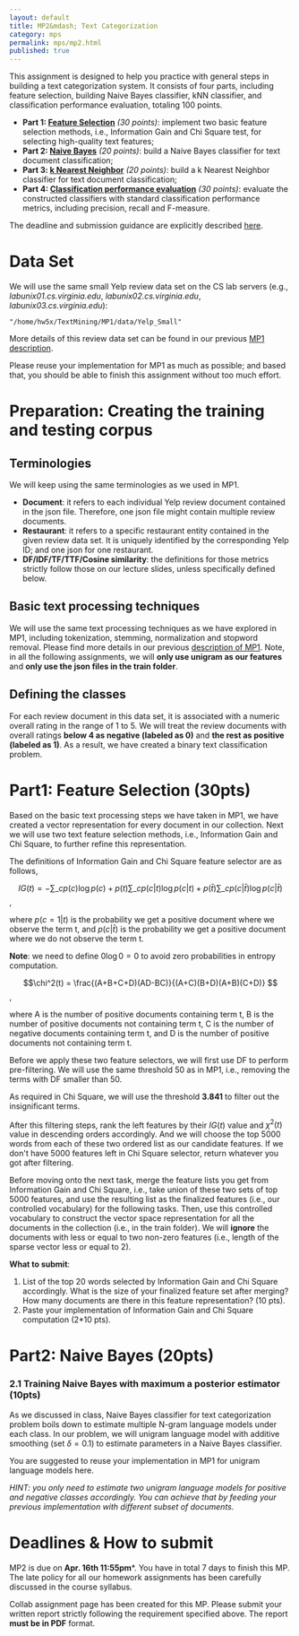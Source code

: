 ```yaml
---
layout: default     
title: MP2&mdash; Text Categorization   
category: mps    
permalink: mps/mp2.html    
published: true    
---
```


This assignment is designed to help you practice with general steps in building a text categorization system. It  consists of four parts, including feature selection, building Naive Bayes classifier, kNN classifier, and classification performance evaluation, totaling 100 points.

<!--snippet-->

* **Part 1: [Feature Selection](#fv)** *(30 points)*: implement two basic feature selection methods, i.e., Information Gain and Chi Square test, for selecting high-quality text features;  
* **Part 2: [Naive Bayes](#nb)** *(20 points)*: build a Naive Bayes classifier for text document classification;
* **Part 3: [k Nearest Neighbor](#knn)** *(20 points)*: build a k Nearest Neighbor classifier for text document classification;
* **Part 4: [Classification performance evaluation](#eval)** *(30 points)*: evaluate the constructed classifiers with standard classification performance metrics, including precision, recall and F-measure.  

The deadline and submission guidance are explicitly described [here](#time).

# Data Set

We will use the same small Yelp review data set on the CS lab servers (e.g., *labunix01.cs.virginia.edu*, *labunix02.cs.virginia.edu*, *labunix03.cs.virginia.edu*):

	"/home/hw5x/TextMining/MP1/data/Yelp_Small" 

More details of this review data set can be found in our previous [MP1 description]({{site.baseurl}}/mps/mp1.html).

Please reuse your implementation for MP1 as much as possible; and based that, you should be able to finish this assignment without too much effort.

# <a name="preparation"></a>Preparation: Creating the training and testing corpus

## Terminologies

We will keep using the same terminologies as we used in MP1. 

- **Document**: it refers to each individual Yelp review document contained in the json file. Therefore, one json file might contain multiple review documents.                
- **Restaurant**: it refers to a specific restaurant entity contained in the given review data set. It is uniquely identified by the corresponding Yelp ID; and one json for one restaurant.            
- **DF/IDF/TF/TTF/Cosine similarity**: the definitions for those metrics strictly follow those on our lecture slides, unless specifically defined below.

## Basic text processing techniques

We will use the same text processing techniques as we have explored in MP1, including tokenization, stemming, normalization and stopword removal. Please find more details in our previous [description of MP1]({{site.baseurl}}/mps/mp1.html). Note, in all the following assignments, we will **only use unigram as our features** and **only use the json files in the train folder**.   

## Defining the classes

For each review document in this data set, it is associated with a numeric overall rating in the range of 1 to 5. We will treat the review documents with overall ratings **below 4 as negative (labeled as 0)** and **the rest as positive (labeled as 1)**. As a result, we have created a binary text classification problem. 

# <a name="fv"></a>Part1: Feature Selection (30pts)      

Based on the basic text processing steps we have taken in MP1, we have created a vector representation for every document in our collection. Next we will use two text feature selection methods, i.e., Information Gain and Chi Square, to further refine this representation.

The definitions of Information Gain and Chi Square feature selector are as follows,

$$IG(t) = -\sum\_c p(c)\log p(c) + p(t)\sum\_c p(c|t)\log p(c|t) + p(\bar t)\sum\_c p(c|\bar t)\log p(c|\bar t) $$,

where $p(c=1|t)$ is the probability we get a positive document where we observe the term t, and $p(c|\bar t)$ is the probability we get a positive document where we do not observe the term t.

**Note**: we need to define $0\log 0=0$ to avoid zero probabilities in entropy computation.  

$$\chi^2(t) = \frac{(A+B+C+D)(AD-BC)}{(A+C)(B+D)(A+B)(C+D)} $$, 

where A is the number of positive documents containing term t, B is the number of positive documents not containing term t, C is the number of negative documents containing term t, and D is the number of positive documents not containing term t.

Before we apply these two feature selectors, we will first use DF to perform pre-filtering. We will use the same threshold 50 as in MP1, i.e., removing the terms with DF smaller than 50. 

As required in Chi Square, we will use the threshold **3.841** to filter out the insignificant terms.

After this filtering steps, rank the left features by their $IG(t)$ value and $\chi^2(t)$ value in descending orders accordingly. And we will choose the top 5000 words from each of these two ordered list as our candidate features. If we don't have 5000 features left in Chi Square selector, return whatever you got after filtering.

Before moving onto the next task, merge the feature lists you get from Information Gain and Chi Square, i.e., take union of these two sets of top 5000 features, and use the resulting list as the finalized features (i.e., our controlled vocabulary) for the following tasks. Then, use this controlled vocabulary to construct the vector space representation for all the documents in the collection (i.e., in the train folder). We will **ignore** the documents with less or equal to two non-zero features (i.e., length of the sparse vector less or equal to 2).

**What to submit**:

1. List of the top 20 words selected by Information Gain and Chi Square accordingly. What is the size of your finalized feature set after merging? How many documents are there in this feature representation? (10 pts).
2. Paste your implementation of Information Gain and Chi Square computation (2*10 pts).

# <a name="nb"></a>Part2: Naive Bayes (20pts)

### 2.1 Training Naive Bayes with maximum a posterior estimator (10pts)

As we discussed in class, Naive Bayes classifier for text categorization problem boils down to estimate multiple N-gram language models under each class. In our problem, we will unigram language model with additive smoothing (set $\delta=0.1$) to estimate parameters in a Naive Bayes classifier.
 
You are suggested to reuse your implementation in MP1 for unigram language models here. 

*HINT: you only need to estimate two unigram language models for positive and negative classes accordingly. You can achieve that by feeding your previous implementation with different subset of documents.* 

# <a name="time"></a>Deadlines & How to submit

MP2 is due on **Apr. 16th 11:55pm***. You have in total 7 days to finish this MP. The late policy for all our homework assignments has been carefully discussed in the course syllabus.

Collab assignment page has been created for this MP. Please submit your written report strictly following the requirement specified above. The report **must be in PDF** format.    